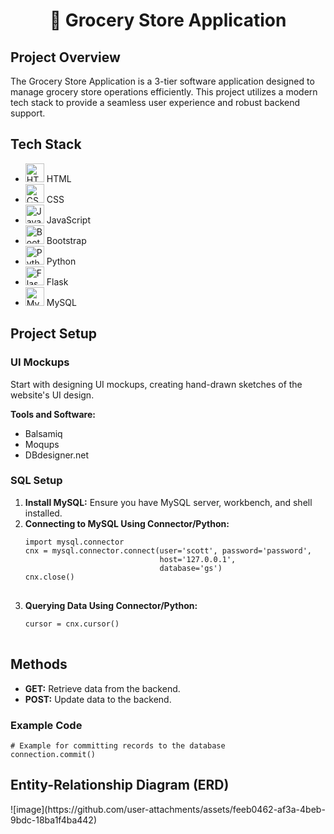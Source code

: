<h1 align="center">🛒 Grocery Store Application</h1>
<p >
   
   

</p>
<h2>Project Overview</h2>
<p>The Grocery Store Application is a 3-tier software application designed to manage grocery store operations efficiently. This project utilizes a modern tech stack to provide a seamless user experience and robust backend support.</p>

<h2>Tech Stack</h2>
<ul>
    <li><img src="https://img.icons8.com/color/48/000000/html-5.png" alt="HTML5" width="30" height="30"> HTML</li>
    <li><img src="https://img.icons8.com/color/48/000000/css3.png" alt="CSS3" width="30" height="30"> CSS</li>
    <li><img src="https://img.icons8.com/color/48/000000/javascript.png" alt="JavaScript" width="30" height="30"> JavaScript</li>
    <li><img src="https://img.icons8.com/color/48/000000/bootstrap.png" alt="Bootstrap" width="30" height="30"> Bootstrap</li>
    <li><img src="https://img.icons8.com/color/48/000000/python.png" alt="Python" width="30" height="30"> Python</li>
    <li><img src="https://img.icons8.com/color/48/000000/flask.png" alt="Flask" width="30" height="30"> Flask</li>
    <li><img src="https://img.icons8.com/color/48/000000/mysql-logo.png" alt="MySQL" width="30" height="30"> MySQL</li>
</ul>

<h2>Project Setup</h2>

<h3>UI Mockups</h3>
<p>Start with designing UI mockups, creating hand-drawn sketches of the website's UI design.</p>
<p><strong>Tools and Software:</strong></p>
<ul>
    <li>Balsamiq</li>
    <li>Moqups</li>
    <li>DBdesigner.net</li>
</ul>

<h3>SQL Setup</h3>
<ol>
    <li><strong>Install MySQL:</strong> Ensure you have MySQL server, workbench, and shell installed.</li>
    <li><strong>Connecting to MySQL Using Connector/Python:</strong>
        <pre>
<code>import mysql.connector
cnx = mysql.connector.connect(user='scott', password='password',
                              host='127.0.0.1',
                              database='gs')
cnx.close()</code>
        </pre>
    </li>
    <li><strong>Querying Data Using Connector/Python:</strong>
        <pre>
<code>cursor = cnx.cursor()</code>
        </pre>
    </li>
</ol>

<h2>Methods</h2>
<ul>
    <li><strong>GET:</strong> Retrieve data from the backend.</li>
    <li><strong>POST:</strong> Update data to the backend.</li>
</ul>

<h3>Example Code</h3>
<pre>
<code># Example for committing records to the database
connection.commit()</code>
</pre>

<h2>Entity-Relationship Diagram (ERD)</h2>
![image](https://github.com/user-attachments/assets/feeb0462-af3a-4beb-9bdc-18ba1f4ba442)
